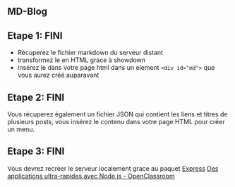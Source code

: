 MD-Blog
---
## Etape 1: FINI
- Récuperez le fichier markdown du serveur distant
- transformez le en HTML grace à showdown
- insérez le dans votre page html dans un element `<div id="md">` que vous aurez créé auparavant

## Etape 2: FINI
Vous récuperez également un fichier JSON qui contient les liens et titres de plusieurs posts, vous insérez le contenu dans votre page HTML pour créer un menu.

## Etape 3:  FINI
Vous devrez recréer le serveur localement grace au paquet [Express](http://expressjs.com/fr/)
[Des applications ultra-rapides avec Node.js - OpenClassroom](https://openclassrooms.com/courses/des-applications-ultra-rapides-avec-node-js/le-framework-express-js)